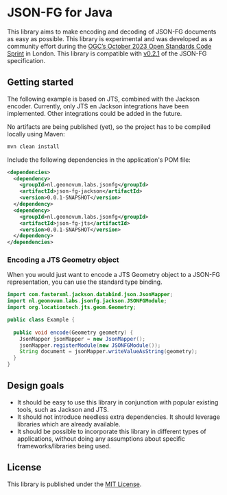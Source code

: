# JSON-FG for Java

This library aims to make encoding and decoding of JSON-FG documents as easy as possible. This library is experimental
and was developed as a community effort during the [OGC’s October 2023 Open Standards Code Sprint](https://developer.ogc.org/sprints/22/)
in London. This library is compatible with [v0.2.1](https://docs.ogc.org/DRAFTS/21-045.html) of the JSON-FG specification.

## Getting started

The following example is based on JTS, combined with the Jackson encoder. Currently, only JTS en Jackson integrations
have been implemented. Other integrations could be added in the future.

No artifacts are being published (yet), so the project has to be compiled locally using Maven:

```bash
mvn clean install
```

Include the following dependencies in the application's POM file:

```xml
<dependencies>
  <dependency>
    <groupId>nl.geonovum.labs.jsonfg</groupId>
    <artifactId>json-fg-jackson</artifactId>
    <version>0.0.1-SNAPSHOT</version>
  </dependency>
  <dependency>
    <groupId>nl.geonovum.labs.jsonfg</groupId>
    <artifactId>json-fg-jts</artifactId>
    <version>0.0.1-SNAPSHOT</version>
  </dependency>
</dependencies>
```

### Encoding a JTS Geometry object

When you would just want to encode a JTS Geometry object to a JSON-FG representation, you can use the standard type
binding.

```java
import com.fasterxml.jackson.databind.json.JsonMapper;
import nl.geonovum.labs.jsonfg.jackson.JSONFGModule;
import org.locationtech.jts.geom.Geometry;

public class Example {
  
  public void encode(Geometry geometry) {
    JsonMapper jsonMapper = new JsonMapper();
    jsonMapper.registerModule(new JSONFGModule());
    String document = jsonMapper.writeValueAsString(geometry);
  }
}
```

## Design goals

- It should be easy to use this library in conjunction with popular existing tools, such as Jackson and JTS.
- It should not introduce needless extra dependencies. It should leverage libraries which are already available.
- It should be possible to incorporate this library in different types of applications, without doing any assumptions
  about specific frameworks/libraries being used.

## License

This library is published under the [MIT License](LICENSE.md).